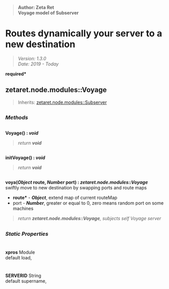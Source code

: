 > __Author: Zeta Ret__  
> __Voyage model of Subserver__  
# Routes dynamically your server to a new destination  
> *Version: 1.3.0*  
> *Date: 2019 - Today*  

__required*__

## zetaret.node.modules::Voyage  
> Inherits: [zetaret.node.modules::Subserver](Subserver.md)  


##  
### *Methods*  

##  
__Voyage() : *void*__  
  
> *return __void__*  

##  
__initVoyage() : *void*__  
  
> *return __void__*  

##  
__voya(*Object* route, *Number* port) : *zetaret.node.modules::Voyage*__  
swiftly move to new destination by swapping ports and route maps  
- __route*__ - __*Object*__, extend map of current routeMap  
- port - __*Number*__, greater or equal to 0, zero means random port on some machines  
> *return __zetaret.node.modules::Voyage__, subjects self Voyage server*  

##  
### *Static Properties*  

#  
__xpros__ Module  
default load,   

#  
__SERVERID__ String  
default supername,   

